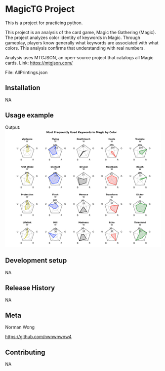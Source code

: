 # MagicTG Project
This is a project for practicing python. 

This project is an analysis of the card game, Magic the Gathering (Magic). The project analyzes color identity of keywords in Magic. Through gameplay, players know generally what keywords are associated with what colors. This analysis confirms that understanding with real numbers.

Analysis uses MTGJSON, an open-source project that catalogs all Magic cards.
Link: https://mtgjson.com/

File: AllPrintings.json

## Installation

NA

## Usage example

Output:
![Image of Output](https://github.com/nwnwnwnw4/MagicTG/blob/master/graph%20output.png)

## Development setup

NA

## Release History

NA

## Meta

Norman Wong 

https://github.com/nwnwnwnw4

## Contributing

NA

